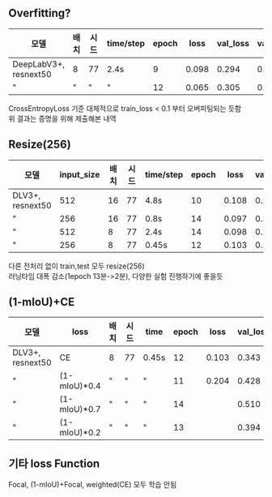 ## Overfitting?
|모델|배치|시드|time/step|epoch|loss|val_loss|val_mIoU|LB score|
|------|---|---|---|---|---|---|---|---|
|DeepLabV3+, resnext50|8|77|2.4s|9|0.098|0.294|0.451|0.5795|
|"|"|"|"|12|0.065|0.305|0.451|0.5696|

CrossEntropyLoss 기준 대체적으로 train_loss < 0.1 부터 오버피팅되는 듯함<br>
위 결과는 증명을 위해 제출해본 내역

## Resize(256)
|모델|input_size|배치|시드|time/step|epoch|loss|val_loss|val_mIoU|LB score|
|------|---|---|---|---|---|---|---|---|---|
|DLV3+, resnext50|512|16|77|4.8s|10|0.108|0.283|0.463|0.5754|
|"|256|16|77|0.8s|14|0.097|0.339|0.416|0.5609|
|"|512|8|77|2.4s|14|0.098|0.294|0.451|0.5795|
|"|256|8|77|0.45s|12|0.103|0.343|0.434|0.5640|

다른 전처리 없이 train,test 모두 resize(256)<br>
러닝타임 대폭 감소(1epoch 13분->2분), 다양한 실험 진행하기에 좋을듯

## (1-mIoU)+CE
|모델|loss|배치|시드|time|epoch|loss|val_loss|val_mIoU|v2|LB score|
|------|---|---|---|---|---|---|---|---|---|---|
|DLV3+, resnext50|CE|8|77|0.45s|12|0.103|0.343|0.434|0.4929|0.5640|
|"|(1-mIoU)*0.4|"|"|"|11|0.204|0.428|0.431|0.4981|0.5653|
|"|(1-mIoU)*0.7|"|"|"|14||0.510|0.417||-|
|"|(1-mIoU)*0.2|"|"|"|13||0.394|0.431||-|

## 기타 loss Function
Focal, (1-mIoU)+Focal, weighted(CE) 모두 학습 안됨
